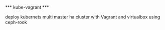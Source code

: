 *** kube-vagrant ***

deploy kubernets multi master ha cluster with Vagrant and virtualbox using ceph-rook
